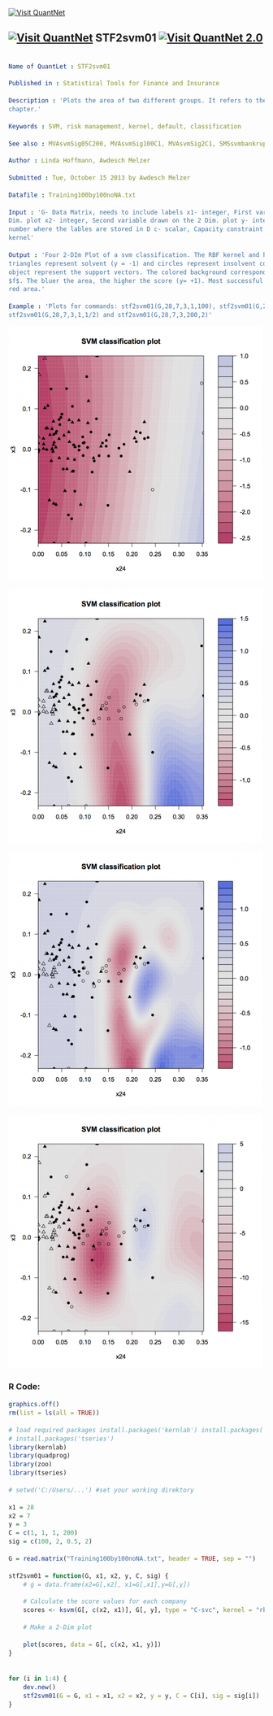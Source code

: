 
[<img src="https://github.com/QuantLet/Styleguide-and-FAQ/blob/master/pictures/banner.png" width="884" alt="Visit QuantNet">](http://quantlet.de/)

## [<img src="https://github.com/QuantLet/Styleguide-and-FAQ/blob/master/pictures/qloqo.png" alt="Visit QuantNet">](http://quantlet.de/) **STF2svm01** [<img src="https://github.com/QuantLet/Styleguide-and-FAQ/blob/master/pictures/QN2.png" width="60" alt="Visit QuantNet 2.0">](http://quantlet.de/)

```yaml

Name of QuantLet : STF2svm01

Published in : Statistical Tools for Finance and Insurance

Description : 'Plots the area of two different groups. It refers to the four plots in the SVM
chapter.'

Keywords : SVM, risk management, kernel, default, classification

See also : MVAsvmSig05C200, MVAsvmSig100C1, MVAsvmSig2C1, SMSsvmbankrupt, SMSsvmspiral

Author : Linda Hoffmann, Awdesch Melzer

Submitted : Tue, October 15 2013 by Awdesch Melzer

Datafile : Training100by100noNA.txt

Input : 'G- Data Matrix, needs to include labels x1- integer, First variable to be drawn on the 2
Dim. plot x2- integer, Second variable drawn on the 2 Dim. plot y- integer, Indicates the column
number where the lables are stored in D c- scalar, Capacity constraint sig- scalar, prior for RBF
kernel'

Output : 'Four 2-DIm Plot of a svm classification. The RBF kernel and hinge loss are used. The
triangles represent solvent (y = -1) and circles represent insolvent companies (y = +1). The shaded
object represent the support vectors. The colored background corresponds to different score values
$f$. The bluer the area, the higher the score (y= +1). Most successful companies (y=-1) are in the
red area.'

Example : 'Plots for commands: stf2svm01(G,28,7,3,1,100), stf2svm01(G,28,7,3,1,2),
stf2svm01(G,28,7,3,1,1/2) and stf2svm01(G,28,7,3,200,2)'

```

![Picture1](plot1.png)

![Picture2](plot2.png)

![Picture3](plot3.png)

![Picture4](plot4.png)


### R Code:
```r
graphics.off()
rm(list = ls(all = TRUE))

# load required packages install.packages('kernlab') install.packages('quadprog') install.packages('zoo')
# install.packages('tseries')
library(kernlab)
library(quadprog)
library(zoo)
library(tseries)

# setwd('C:/Users/...') #set your working direktory

x1 = 28
x2 = 7
y = 3
C = c(1, 1, 1, 200)
sig = c(100, 2, 0.5, 2)

G = read.matrix("Training100by100noNA.txt", header = TRUE, sep = "")

stf2svm01 = function(G, x1, x2, y, C, sig) {
    # g = data.frame(x2=G[,x2], x1=G[,x1],y=G[,y])
    
    # Calculate the score values for each company
    scores <- ksvm(G[, c(x2, x1)], G[, y], type = "C-svc", kernel = "rbfdot", kpar = list(sigma = 1/sig), C = C)
    
    # Make a 2-Dim plot
    
    plot(scores, data = G[, c(x2, x1, y)])
}


for (i in 1:4) {
    dev.new()
    stf2svm01(G = G, x1 = x1, x2 = x2, y = y, C = C[i], sig = sig[i])
} 

```
